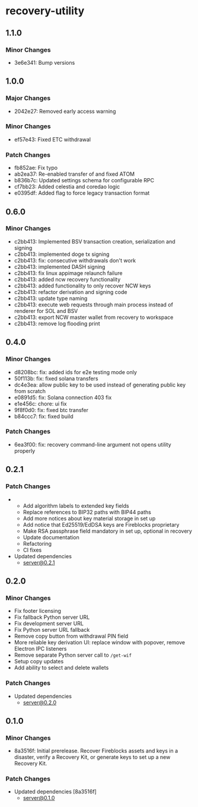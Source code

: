 # recovery-utility

## 1.1.0

### Minor Changes

- 3e6e341: Bump versions

## 1.0.0

### Major Changes

- 2042e27: Removed early access warning

### Minor Changes

- ef57e43: Fixed ETC withdrawal

### Patch Changes

- fb852ae: Fix typo
- ab2ea37: Re-enabled transfer of and fixed ATOM
- b836b7c: Updated settings schema for configurable RPC
- cf7bb23: Added celestia and coredao logic
- e0395df: Added flag to force legacy transaction format

## 0.6.0

### Minor Changes

- c2bb413: Implemented BSV transaction creation, serialization and signing
- c2bb413: implemented doge tx signing
- c2bb413: fix: consecutive withdrawals don't work
- c2bb413: implemented DASH signing
- c2bb413: fix linux appimage relaunch failure
- c2bb413: added ncw recovery functionality
- c2bb413: added functionality to only recover NCW keys
- c2bb413: refactor derivation and signing code
- c2bb413: update type naming
- c2bb413: execute web requests through main process instead of renderer for SOL and BSV
- c2bb413: export NCW master wallet from recovery to workspace
- c2bb413: remove log flooding print

## 0.4.0

### Minor Changes

- d8208bc: fix: added ids for e2e testing mode only
- 50f113b: fix: fixed solana transfers
- dc4e3ea: allow public key to be used instead of generating public key from scratch
- e0891d5: fix: Solana connection 403 fix
- e1e456c: chore: ui fix
- 9f8f0d0: fix: fixed btc transfer
- b84ccc7: fix: fixed build

### Patch Changes

- 6ea3f00: fix: recovery command-line argument not opens utility properly

## 0.2.1

### Patch Changes

- - Add algorithm labels to extended key fields
  - Replace references to BIP32 paths with BIP44 paths
  - Add more notices about key material storage in set up
  - Add notice that Ed25519/EdDSA keys are Fireblocks proprietary
  - Make RSA passphrase field mandatory in set up, optional in recovery
  - Update documentation
  - Refactoring
  - CI fixes
- Updated dependencies
  - server@0.2.1

## 0.2.0

### Minor Changes

- Fix footer licensing
- Fix fallback Python server URL
- Fix development server URL
- Fix Python server URL fallback
- Remove copy button from withdrawal PIN field
- More reliable key derivation UI: replace window with popover, remove Electron IPC listeners
- Remove separate Python server call to `/get-wif`
- Setup copy updates
- Add ability to select and delete wallets

### Patch Changes

- Updated dependencies
  - server@0.2.0

## 0.1.0

### Minor Changes

- 8a3516f: Initial prerelease. Recover Fireblocks assets and keys in a disaster, verify a Recovery Kit, or generate keys to set up a new Recovery Kit.

### Patch Changes

- Updated dependencies [8a3516f]
  - server@0.1.0
